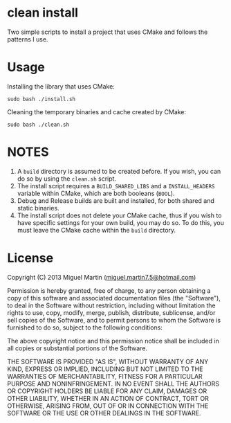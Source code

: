 # clean install

Two simple scripts to install a project that uses CMake and follows the patterns I use.

# Usage

Installing the library that uses CMake:

    sudo bash ./install.sh

Cleaning the temporary binaries and cache created by CMake:

    sudo bash ./clean.sh

# NOTES

1. A `build` directory is assumed to be created before. If you wish, you can do so by using the `clean.sh` script.
2. The install script requires a `BUILD_SHARED_LIBS` and a `INSTALL_HEADERS` variable within CMake, which are both booleans (`BOOL`). 
3. Debug and Release builds are built and installed, for both shared and static binaries.
4. The install script does not delete your CMake cache, thus if you wish to have specific settings for your own build, you may do so. To do this, you must leave the CMake cache within the `build` directory.

# License

Copyright (C) 2013 Miguel Martin (miguel.martin7.5@hotmail.com)

Permission is hereby granted, free of charge, to any person obtaining a copy
of this software and associated documentation files (the "Software"), to deal
in the Software without restriction, including without limitation the rights
to use, copy, modify, merge, publish, distribute, sublicense, and/or sell
copies of the Software, and to permit persons to whom the Software is
furnished to do so, subject to the following conditions:

The above copyright notice and this permission notice shall be included in
all copies or substantial portions of the Software.

THE SOFTWARE IS PROVIDED "AS IS", WITHOUT WARRANTY OF ANY KIND, EXPRESS OR
IMPLIED, INCLUDING BUT NOT LIMITED TO THE WARRANTIES OF MERCHANTABILITY,
FITNESS FOR A PARTICULAR PURPOSE AND NONINFRINGEMENT. IN NO EVENT SHALL THE
AUTHORS OR COPYRIGHT HOLDERS BE LIABLE FOR ANY CLAIM, DAMAGES OR OTHER
LIABILITY, WHETHER IN AN ACTION OF CONTRACT, TORT OR OTHERWISE, ARISING FROM,
OUT OF OR IN CONNECTION WITH THE SOFTWARE OR THE USE OR OTHER DEALINGS IN
THE SOFTWARE.
